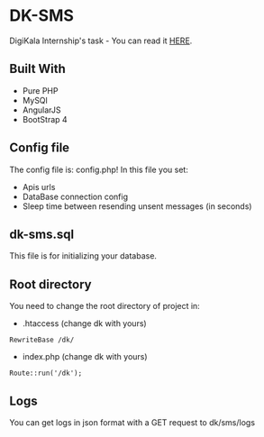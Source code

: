 # DK-SMS
DigiKala Internship's task - You can read it [HERE](https://drive.google.com/file/d/1Su7dvXMlsN6uAevTCeXwBeSP4q8AHf40/view).
## Built With
* Pure PHP
* MySQl
* AngularJS
* BootStrap 4
## Config file
The config file is: config.php!
In this file you set:
* Apis urls
* DataBase connection config
* Sleep time between resending unsent messages (in seconds)
## dk-sms.sql
This file is for initializing your database.
## Root directory
You need to change the root directory of project in:
* .htaccess (change dk with yours)
```
RewriteBase /dk/
```
* index.php (change dk with yours)
```
Route::run('/dk');
```
## Logs
You can get logs in json format with a GET request to dk/sms/logs
